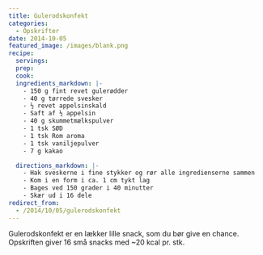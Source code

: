 ```yaml
---
title: Gulerodskonfekt
categories:
  - Opskrifter
date: 2014-10-05
featured_image: /images/blank.png
recipe:
  servings:
  prep:
  cook:
  ingredients_markdown: |-
    - 150 g fint revet gulerødder
    - 40 g tørrede svesker
    - ½ revet appelsinskald
    - Saft af ½ appelsin
    - 40 g skummetmælkspulver
    - 1 tsk SØD
    - 1 tsk Rom aroma
    - 1 tsk vaniljepulver
    - 7 g kakao

  directions_markdown: |-
    - Hak sveskerne i fine stykker og rør alle ingredienserne sammen
    - Kom i en form i ca. 1 cm tykt lag
    - Bages ved 150 grader i 40 minutter
    - Skær ud i 16 dele
redirect_from:
  - /2014/10/05/gulerodskonfekt
---
```


Gulerodskonfekt er en lækker lille snack, som du bør give en chance. Opskriften giver 16 små snacks med ~20 kcal pr. stk.
